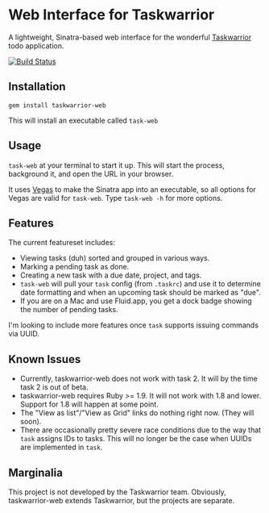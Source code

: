 # Web Interface for Taskwarrior

A lightweight, Sinatra-based web interface for the
wonderful [Taskwarrior](http://taskwarrior.org/) todo application.

[![Build Status](https://secure.travis-ci.org/theunraveler/taskwarrior-web.png)](http://travis-ci.org/theunraveler/taskwarrior-web)

## Installation

`gem install taskwarrior-web`

This will install an executable called `task-web`

## Usage

`task-web` at your terminal to start it up. This will start the process,
background it, and open the URL in your browser.

It uses [Vegas](https://github.com/quirkey/vegas/) to make the Sinatra app into
an executable, so all options for Vegas are valid for `task-web`. Type
`task-web -h` for more options.

## Features

The current featureset includes:

* Viewing tasks (duh) sorted and grouped in various ways.
* Marking a pending task as done.
* Creating a new task with a due date, project, and tags.
* `task-web` will pull your `task` config (from `.taskrc`) and use it to
  determine date formatting and when an upcoming task should be marked as
  "due".
* If you are on a Mac and use Fluid.app, you get a dock badge showing the
  number of pending tasks.

I'm looking to include more features once `task` supports issuing commands via
UUID.

## Known Issues

* Currently, taskwarrior-web does not work with task 2. It will by the time
  task 2 is out of beta.
* taskwarrior-web requires Ruby >= 1.9. It will not work with 1.8 and lower.
  Support for 1.8 will happen at some point.
* The "View as list"/"View as Grid" links do nothing right now. (They will
  soon).
* There are occasionally pretty severe race conditions due to the way that
  `task` assigns IDs to tasks. This will no longer be the case when UUIDs are
  implemented in `task`.

## Marginalia

This project is not developed by the Taskwarrior team. Obviously,
taskwarrior-web extends Taskwarrior, but the projects are separate.
